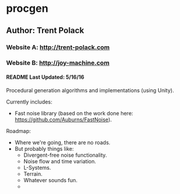 # procgen
## Author: Trent Polack
### Website A: http://trent-polack.com
### Website B: http://joy-machine.com
#### README Last Updated: 5/16/16

Procedural generation algorithms and implementations (using Unity).

Currently includes:
 - Fast noise library (based on the work done here: https://github.com/Auburns/FastNoise).

Roadmap:
 - Where we're going, there are no roads.
 - But probably things like:
   * Divergent-free noise functionality.
   * Noise flow and time variation.
   * L-Systems.
   * Terrain.
   * Whatever sounds fun.
   * 
   
